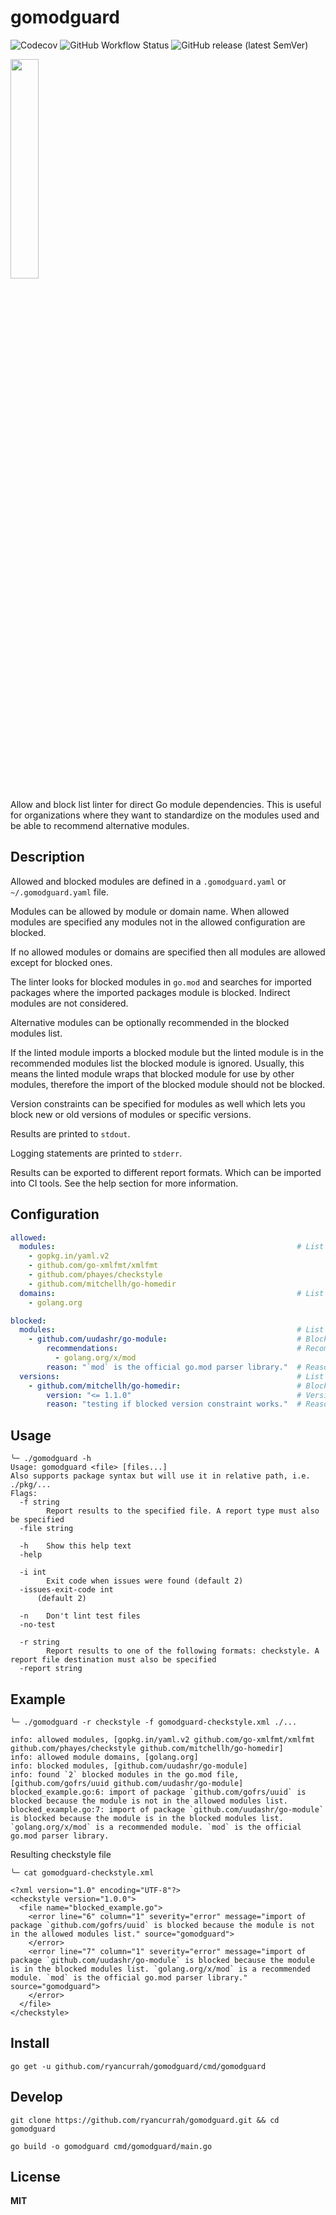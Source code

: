 # gomodguard
![Codecov](https://img.shields.io/codecov/c/gh/ryancurrah/gomodguard?style=flat-square)
![GitHub Workflow Status](https://img.shields.io/github/workflow/status/ryancurrah/gomodguard/Go?logo=Go&style=flat-square)
![GitHub release (latest SemVer)](https://img.shields.io/github/v/release/ryancurrah/gomodguard?style=flat-square)

<img src="https://storage.googleapis.com/gopherizeme.appspot.com/gophers/9afcc208898c763be95f046eb2f6080146607209.png" width="30%">

Allow and block list linter for direct Go module dependencies. This is useful for organizations where they want to standardize on the modules used and be able to recommend alternative modules.

## Description

Allowed and blocked modules are defined in a `.gomodguard.yaml` or `~/.gomodguard.yaml` file. 

Modules can be allowed by module or domain name. When allowed modules are specified any modules not in the allowed configuration are blocked.

If no allowed modules or domains are specified then all modules are allowed except for blocked ones.

The linter looks for blocked modules in `go.mod` and searches for imported packages where the imported packages module is blocked. Indirect modules are not considered.

Alternative modules can be optionally recommended in the blocked modules list.

If the linted module imports a blocked module but the linted module is in the recommended modules list the blocked module is ignored. Usually, this means the linted module wraps that blocked module for use by other modules, therefore the import of the blocked module should not be blocked.

Version constraints can be specified for modules as well which lets you block new or old versions of modules or specific versions.

Results are printed to `stdout`.

Logging statements are printed to `stderr`.

Results can be exported to different report formats. Which can be imported into CI tools. See the help section for more information.

## Configuration

```yaml
allowed:
  modules:                                                      # List of allowed modules
    - gopkg.in/yaml.v2
    - github.com/go-xmlfmt/xmlfmt
    - github.com/phayes/checkstyle
    - github.com/mitchellh/go-homedir
  domains:                                                      # List of allowed module domains
    - golang.org

blocked:
  modules:                                                      # List of blocked modules
    - github.com/uudashr/go-module:                             # Blocked module
        recommendations:                                        # Recommended modules that should be used instead (Optional)
          - golang.org/x/mod                           
        reason: "`mod` is the official go.mod parser library."  # Reason why the recommended module should be used (Optional)
  versions:                                                     # List of blocked module version constraints.
    - github.com/mitchellh/go-homedir:                          # Blocked module with version constraint.
        version: "<= 1.1.0"                                     # Version constraint, see https://github.com/Masterminds/semver#basic-comparisons.
        reason: "testing if blocked version constraint works."  # Reason why the version constraint exists.
```

## Usage

```
╰─ ./gomodguard -h
Usage: gomodguard <file> [files...]
Also supports package syntax but will use it in relative path, i.e. ./pkg/...
Flags:
  -f string
    	Report results to the specified file. A report type must also be specified
  -file string

  -h	Show this help text
  -help

  -i int
    	Exit code when issues were found (default 2)
  -issues-exit-code int 
      (default 2)
  
  -n	Don't lint test files
  -no-test

  -r string
    	Report results to one of the following formats: checkstyle. A report file destination must also be specified
  -report string
```

## Example

```
╰─ ./gomodguard -r checkstyle -f gomodguard-checkstyle.xml ./...

info: allowed modules, [gopkg.in/yaml.v2 github.com/go-xmlfmt/xmlfmt github.com/phayes/checkstyle github.com/mitchellh/go-homedir]
info: allowed module domains, [golang.org]
info: blocked modules, [github.com/uudashr/go-module]
info: found `2` blocked modules in the go.mod file, [github.com/gofrs/uuid github.com/uudashr/go-module]
blocked_example.go:6: import of package `github.com/gofrs/uuid` is blocked because the module is not in the allowed modules list.
blocked_example.go:7: import of package `github.com/uudashr/go-module` is blocked because the module is in the blocked modules list. `golang.org/x/mod` is a recommended module. `mod` is the official go.mod parser library.
```

Resulting checkstyle file

```
╰─ cat gomodguard-checkstyle.xml

<?xml version="1.0" encoding="UTF-8"?>
<checkstyle version="1.0.0">
  <file name="blocked_example.go">
    <error line="6" column="1" severity="error" message="import of package `github.com/gofrs/uuid` is blocked because the module is not in the allowed modules list." source="gomodguard">
    </error>
    <error line="7" column="1" severity="error" message="import of package `github.com/uudashr/go-module` is blocked because the module is in the blocked modules list. `golang.org/x/mod` is a recommended module. `mod` is the official go.mod parser library." source="gomodguard">
    </error>
  </file>
</checkstyle>
```

## Install

```
go get -u github.com/ryancurrah/gomodguard/cmd/gomodguard
```

## Develop

```
git clone https://github.com/ryancurrah/gomodguard.git && cd gomodguard

go build -o gomodguard cmd/gomodguard/main.go
```

## License

**MIT**

